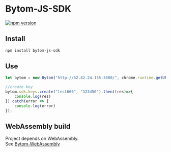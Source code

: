 # Bytom-JS-SDK
[![npm version](https://img.shields.io/npm/v/bytom-js-sdk.svg?style=flat-square)](https://www.npmjs.com/package/bytom-js-sdk)

## Install

``` bash
npm install bytom-js-sdk
```

## Use

```javascript
let bytom = new Bytom("http://52.82.24.155:3000/", chrome.runtime.getURL("main.wasm"));

//create key
bytom.sdk.keys.create("test666", "123456").then((res)=>{
    console.log(res)
}).catch(error => {
    console.log(error)
});
```

## WebAssembly build

Project depends on WebAssembly. \
See [Bytom-WebAssembly](https://github.com/Bytom-Community/Bytom-WebAssembly)